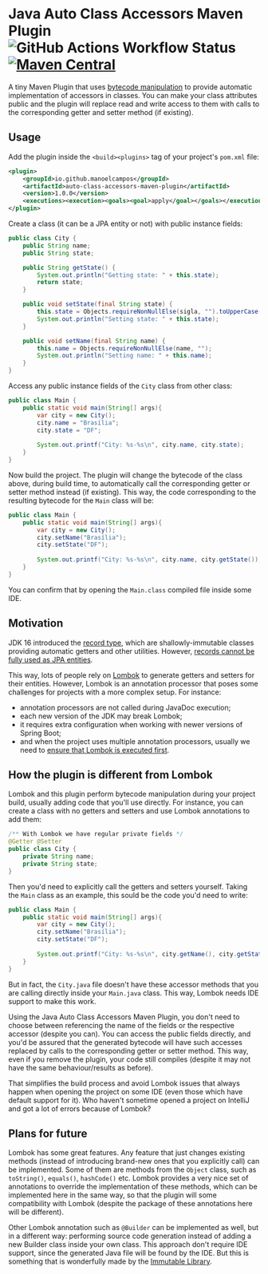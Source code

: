 # Java Auto Class Accessors Maven Plugin ![GitHub Actions Workflow Status](https://img.shields.io/github/actions/workflow/status/manoelcampos/auto-class-accessors-maven-plugin/build.yml) [![Maven Central](https://img.shields.io/maven-central/v/io.github.manoelcampos/auto-class-accessors-maven-plugin.svg?label=Maven%20Central)](https://central.sonatype.com/search?q=auto-class-accessors-maven-plugin&namespace=io.github.manoelcampos)

A tiny Maven Plugin that uses [bytecode manipulation](https://github.com/raphw/byte-buddy) to provide automatic implementation of accessors in classes. You can make your class attributes public and the plugin will replace read and write access to them with calls to the corresponding getter and setter method (if existing).

## Usage

Add the plugin inside the `<build><plugins>` tag of your project's `pom.xml` file:

```xml
<plugin>
    <groupId>io.github.manoelcampos</groupId>
    <artifactId>auto-class-accessors-maven-plugin</artifactId>
    <version>1.0.0</version>
    <executions><execution><goals><goal>apply</goal></goals></execution></executions>
</plugin>
```

Create a class (it can be a JPA entity or not) with public instance fields:

```java
public class City {
    public String name;
    public String state;

    public String getState() {
        System.out.println("Getting state: " + this.state);
        return state;
    }

    public void setState(final String state) {
        this.state = Objects.requireNonNullElse(sigla, "").toUpperCase();
        System.out.println("Setting state: " + this.state);
    }

    public void setName(final String name) {
        this.name = Objects.requireNonNullElse(name, "");
        System.out.println("Setting name: " + this.name);
    }
}
```

Access any public instance fields of the `City` class from other class:

```java
public class Main {
    public static void main(String[] args){
        var city = new City();
        city.name = "Brasília";
        city.state = "DF";
        
        System.out.printf("City: %s-%s\n", city.name, city.state);
    }
}
```

Now build the project. The plugin will change the bytecode of the class above, during build time, 
to automatically call the corresponding getter or setter method instead (if existing).
This way, the code corresponding to the resulting bytecode for the `Main` class will be:

```java
public class Main {
    public static void main(String[] args){
        var city = new City();
        city.setName("Brasília");
        city.setState("DF");
        
        System.out.printf("City: %s-%s\n", city.name, city.getState()); // there is no getter for the name field
    }
}
```

You can confirm that by opening the `Main.class` compiled file inside some IDE.

## Motivation

JDK 16 introduced the [record type](https://openjdk.org/jeps/395), which are shallowly-immutable classes providing automatic getters and other utilities. However, [records cannot be fully used as JPA entities](https://thorben-janssen.com/java-records-hibernate-jpa/#records-cant-be-entities).

This way, lots of people rely on [Lombok](https://projectlombok.org) to generate getters and setters for their entities. However, Lombok is an annotation processor that poses some challenges for projects with a more complex setup. For instance:

- annotation processors are not called during JavaDoc execution;
- each new version of the JDK may break Lombok;
- it requires extra configuration when working with newer versions of Spring
Boot;
- and when the project uses multiple annotation processors, usually we need to [ensure that Lombok is executed first](https://github.com/projectlombok/lombok/issues/973#issuecomment-2537613474). 


## How the plugin is different from Lombok

Lombok and this plugin perform bytecode manipulation during your project build, usually adding code that you'll use directly.
For instance, you can create a class with no getters and setters and use Lombok annotations to add them:

```java
/** With Lombok we have regular private fields */
@Getter @Setter
public class City {
    private String name;
    private String state;
}
```

Then you'd need to explicitly call the getters and setters yourself. Taking the `Main` class as an example, this sould be the code you'd need to write:

```java
public class Main {
    public static void main(String[] args){
        var city = new City();
        city.setName("Brasília");
        city.setState("DF");
        
        System.out.printf("City: %s-%s\n", city.getName(), city.getState());
    }
}
```

But in fact, the `City.java` file doesn't have these accessor methods that you are calling directly inside your `Main.java` class.
This way, Lombok needs IDE support to make this work.

Using the Java Auto Class Accessors Maven Plugin, you don't need to choose between referencing the name of the fields or the respective accessor (despite you can). 
You can access the public fields directly, and you'd be assured that the generated bytecode will have such accesses replaced by calls to the corresponding getter or setter method.
This way, even if you remove the plugin, your code still compiles (despite it may not have the same behaviour/results as before).

That simplifies the build process and avoid Lombok issues that always happen when opening the project on some IDE (even those which have default support for it).
Who haven't sometime opened a project on IntelliJ and got a lot of errors because of Lombok?


## Plans for future

Lombok has some great features. Any feature that just changes existing methods (instead of introducing brand-new ones that you explicitly call) can be implemented.
Some of them are methods from the `Object` class, such as `toString()`, `equals()`, `hashCode()` etc.
Lombok provides a very nice set of annotations to override the implementation of these methods, which can be implemented here in the same way,
so that the plugin will some compatibility with Lombok (despite the package of these annotations here will be different).

Other Lombok annotation such as `@Builder` can be implemented as well, but in a different way: performing source code generation instead of adding a new Builder class inside your own class.
This approach don't require IDE support, since the generated Java file will be found by the IDE. 
But this is something that is wonderfully made by the [Immutable Library](http://immutables.github.io).
